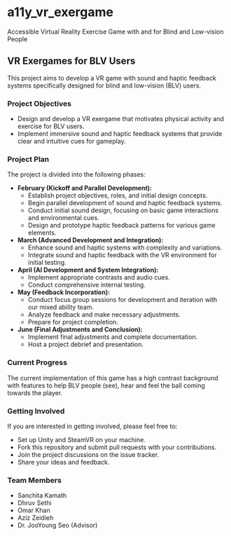 # a11y_vr_exergame
Accessible Virtual Reality Exercise Game with and for Blind and Low-vision People

## VR Exergames for BLV Users

This project aims to develop a VR game with sound and haptic feedback systems specifically designed for blind and low-vision (BLV) users.

### Project Objectives

* Design and develop a VR exergame that motivates physical activity and exercise for BLV users.
* Implement immersive sound and haptic feedback systems that provide clear and intuitive cues for gameplay.

### Project Plan

The project is divided into the following phases:

* **February (Kickoff and Parallel Development):**
    * Establish project objectives, roles, and initial design concepts.
    * Begin parallel development of sound and haptic feedback systems.
    * Conduct initial sound design, focusing on basic game interactions and environmental cues.
    * Design and prototype haptic feedback patterns for various game elements.
* **March (Advanced Development and Integration):**
    * Enhance sound and haptic systems with complexity and variations.
    * Integrate sound and haptic feedback with the VR environment for initial testing.
* **April (AI Development and System Integration):**
    * Implement appropriate contrasts and audio cues.
    * Conduct comprehensive internal testing.
* **May (Feedback Incorporation):**
    * Conduct focus group sessions for development and iteration with our mixed ability team.
    * Analyze feedback and make necessary adjustments.
    * Prepare for project completion.
* **June (Final Adjustments and Conclusion):**
    * Implement final adjustments and complete documentation.
    * Host a project debrief and presentation.

### Current Progress
The current implementation of this game has a high contrast background with features to help BLV people (see), hear and feel the ball coming towards the player.

### Getting Involved

If you are interested in getting involved, please feel free to:

* Set up Unity and SteamVR on your machine.
* Fork this repository and submit pull requests with your contributions.
* Join the project discussions on the issue tracker.
* Share your ideas and feedback.

### Team Members

* Sanchita Kamath
* Dhruv Sethi
* Omar Khan
* Aziz Zeidieh
* Dr. JooYoung Seo (Advisor)
